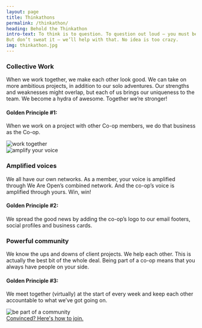 ```yaml
---
layout: page
title: Thinkathons
permalink: /thinkathon/
heading: Behold the Thinkathon
intro-text: To think is to question. To question out loud – you must be comfortable enough to be vulnerable with what you say. 
But don’t sweat it – we’ll help with that. No idea is too crazy.
img: thinkathon.jpg
---
```


<div class="row">
    <div class="col s12 m6 l6 offset-l2">
    	<h3>Collective Work</h3>
		<p>When we work together, we make each other look good. We can take on more ambitious projects, in addition to our solo adventures. Our strengths and weaknesses might overlap, but each of us brings our uniqueness to the team. We become a hydra of awesome. Together we’re stronger!</p>
		<h4>Golden Principle #1:</h4>
		<p class="entry-text">When we work on a project with other Co-op members, we do that business as the Co-op.</p>
	</div>
	<div class="col s12 m6 l3">
		<img src="{{ "/" | relative_url }}assets/images/work-together.png" class="responsive-img right" alt="work together"/>
	</div>
</div>

<div class="row">
	<div class="col s12 m6 l3 offset-l2">
		<img src="{{ "/" | relative_url }}assets/images/amplify.png" class="responsive-img right" alt="amplify your voice"/>
	</div>
    <div class="col s12 m6 l6">
    	<h3>Amplified voices</h3>
		<p>We all have our own networks. As a member, your voice is amplified through We Are Open’s combined network. And the co-op’s voice is amplified through yours. Win, win!</p>
		<h4>Golden Principle #2:</h4>
		<p class="entry-text">We spread the good news by adding the co-op’s logo to our email footers, social profiles and business cards.</p>
	</div>
</div>

<div class="row">
    <div class="col s12 m6 l6 offset-l2">
    	<h3>Powerful community</h3>
		<p>We know the ups and downs of client projects. We help each other. This is actually the best bit of the whole deal. Being part of a co-op means that you always have people on your side.</p>
		<h4>Golden Principle #3:</h4>
		<p class="entry-text">We meet together (virtually) at the start of every week and keep each other accountable to what we’ve got going on.</p>
	</div>
	<div class="col s12 m6 l3">
		<img src="{{ "/" | relative_url }}assets/images/community.png" class="responsive-img right" alt="be part of a community"/>
	</div>
</div>

<div class="row">
	<div class="col s12 m12 l12 center">
		<a href="https://github.com/weareopen/AllTheThings/wiki/Co-op-Membership" class="btn-large waves-effect waves-light blue">Convinced? Here's how to join.</a>
	</div>
</div>